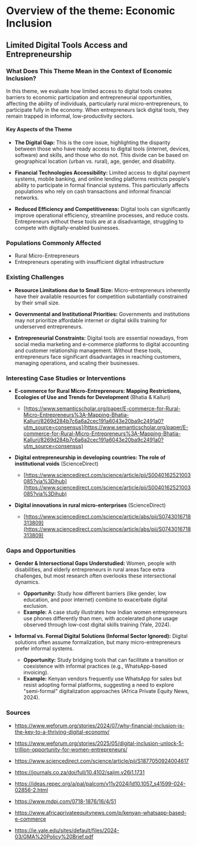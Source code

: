 # Overview of the theme: Economic Inclusion

## Limited Digital Tools Access and Entrepreneurship

### What Does This Theme Mean in the Context of Economic Inclusion?

In this theme, we evaluate how limited access to digital tools creates barriers
to economic participation and entrepreneurial opportunities, affecting the ability
of individuals, particularly rural micro-entrepreneurs, to participate fully in
the economy. When entrepreneurs lack digital tools, they remain trapped in
informal, low-productivity sectors.

#### Key Aspects of the Theme

* **The Digital Gap:** This is the core issue, highlighting the disparity
  between those who have ready
    access to digital tools (internet, devices, software) and skills, and those
    who do not. This divide can be based on geographical location (urban vs. rural),
    age, gender, and disability.

* **Financial Technologies Accessibility:** Limited access to digital payment
  systems, mobile banking, and online lending
    platforms restricts people's ability to participate in formal financial systems.
    This particularly affects populations who rely on cash transactions and informal
    financial networks.

* **Reduced Efficiency and Competitiveness:** Digital tools can significantly
  improve operational efficiency, streamline
    processes, and reduce costs. Entrepreneurs without these tools are at a
    disadvantage, struggling to compete with digitally-enabled businesses.

### Populations Commonly Affected

* Rural Micro-Entrepreneurs
* Entrepreneurs operating with insufficient digital infrastructure

### Existing Challenges

* **Resource Limitations due to Small Size:** Micro-entrepreneurs inherently
  have their available resources for competition
    substantially constrained by their small size.

* **Governmental and Institutional Priorities:** Governments and institutions
  may not prioritize affordable internet or digital
    skills training for underserved entrepreneurs.

* **Entrepreneurial Constraints:** Digital tools are essential nowadays, from
  social media marketing and e-commerce
    platforms to digital accounting and customer relationship management.
    Without these tools, entrepreneurs face significant disadvantages in reaching
    customers, managing operations, and scaling their businesses.

### Interesting Case Studies or Interventions
<!-- markdownlint-disable MD013 -->
* **E-commerce for Rural Micro-Entrepreneurs: Mapping Restrictions, Ecologies of Use and Trends for Development** (Bhatia & Kalluri)
  * [https://www.semanticscholar.org/paper/E-commerce-for-Rural-Micro-Entrepreneurs%3A-Mapping-Bhatia-Kalluri/8269d284b7c6a6a2cec191a6043e20ba9c2491a0?utm_source=consensus](https://www.semanticscholar.org/paper/E-commerce-for-Rural-Micro-Entrepreneurs%3A-Mapping-Bhatia-Kalluri/8269d284b7c6a6a2cec191a6043e20ba9c2491a0?utm_source=consensus)

* **Digital entrepreneurship in developing countries: The role of institutional voids** (ScienceDirect)
  * [https://www.sciencedirect.com/science/article/pii/S0040162521003085?via%3Dihub](https://www.sciencedirect.com/science/article/pii/S0040162521003085?via%3Dihub)

* **Digital innovations in rural micro-enterprises** (ScienceDirect)
  * [https://www.sciencedirect.com/science/article/abs/pii/S0743016718313809](https://www.sciencedirect.com/science/article/abs/pii/S0743016718313809)
<!-- markdownlint-enable MD013 -->

### Gaps and Opportunities

* **Gender & Intersectional Gaps Understudied:** Women, people with
  disabilities, and elderly entrepreneurs in rural areas face
    extra challenges, but most research often overlooks these intersectional dynamics.
  * **Opportunity:** Study how different barriers (like gender, low education,
        and poor internet) combine to exacerbate digital exclusion.
  * **Example:** A case study illustrates how Indian women entrepreneurs use phones
        differently than men, with accelerated phone usage observed through
        low-cost digital skills training (Yale, 2024).

* **Informal vs. Formal Digital Solutions (Informal Sector Ignored):** Digital
  solutions often assume formalization, but many micro-entrepreneurs prefer
    informal systems.
  * **Opportunity:** Study bridging tools that can facilitate a transition or
        coexistence with informal practices (e.g., WhatsApp-based invoicing).
  * **Example:** Kenyan vendors frequently use WhatsApp for sales but resist
        adopting formal platforms, suggesting a need to explore "semi-formal"
        digitalization approaches (Africa Private Equity News, 2024).

### Sources

* <https://www.weforum.org/stories/2024/07/why-financial-inclusion-is-the-key-to-a-thriving-digital-economy/>

* <https://www.weforum.org/stories/2025/05/digital-inclusion-unlock-5-trillion-opportunity-for-women-entrepreneurs/>

* <https://www.sciencedirect.com/science/article/pii/S1877050924004617>

* <https://journals.co.za/doi/full/10.4102/sajim.v26i1.1731>

* <https://ideas.repec.org/a/pal/palcom/v11y2024i1d10.1057_s41599-024-02856-2.html>

* <https://www.mdpi.com/0718-1876/16/4/51>

* <https://www.africaprivateequitynews.com/p/kenyan-whatsapp-based-e-commerce>

* <https://ie.yale.edu/sites/default/files/2024-03/GMA%20Policy%20Brief.pdf>
